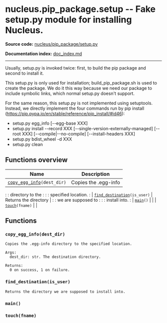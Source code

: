 # nucleus.pip_package.setup -- Fake setup.py module for installing Nucleus.
**Source code:** [nucleus/pip_package/setup.py](https://github.com/google/nucleus/tree/master/nucleus/pip_package/setup.py)

**Documentation index:** [doc_index.md](../../doc_index.md)

---
Usually, setup.py is invoked twice:  first, to build the pip package
and second to install it.

This setup.py is only used for installation; build_pip_package.sh is
used to create the package.  We do it this way because we need our
package to include symbolic links, which normal setup.py doesn't
support.

For the same reason, this setup.py is not implemented using setuptools.
Instead, we directly implement the four commands run by pip install
(https://pip.pypa.io/en/stable/reference/pip_install/#id46):
  * setup.py egg_info [--egg-base XXX]
  * setup.py install --record XXX [--single-version-externally-managed]
          [--root XXX] [--compile|--no-compile] [--install-headers XXX]
  * setup.py bdist_wheel -d XXX
  * setup.py clean

## Functions overview

| Name                                               | Description           |
| -------------------------------------------------- | --------------------- |
| [`copy_egg_info`](#copy_egg_info)`(dest_dir)`      | Copies the .egg-info  |
:                                                    : directory to the      :
:                                                    : specified location.   :
| [`find_destination`](#find_destination)`(is_user)` | Returns the directory |
:                                                    : we are supposed to    :
:                                                    : install into.         :
| [`main`](#main)`()`                                |                       |
| [`touch`](#touch)`(fname)`                         |                       |

## Functions

<a name="copy_egg_info"></a>

### `copy_egg_info(dest_dir)`

```
Copies the .egg-info directory to the specified location.

Args:
  dest_dir: str. The destination directory.

Returns:
  0 on success, 1 on failure.
```

<a name="find_destination"></a>
### `find_destination(is_user)`
```
Returns the directory we are supposed to install into.
```

<a name="main"></a>
### `main()`


<a name="touch"></a>
### `touch(fname)`


